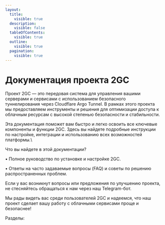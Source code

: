```yaml
---
layout:
  title:
    visible: true
  description:
    visible: false
  tableOfContents:
    visible: true
  outline:
    visible: true
  pagination:
    visible: true
---
```


# Документация проекта 2GC

Проект 2GC — это передовая система для управления вашими серверами и сервисами с использованием безопасного туннелирования через Cloudflare Argo Tunnel. В рамках этого проекта мы предоставляем инструменты и решения для оптимизации доступа к облачным ресурсам с высокой степенью безопасности и стабильности.



Эта документация поможет вам быстро и легко освоить все ключевые компоненты и функции 2GC. Здесь вы найдете подробные инструкции по настройке, интеграции и использованию всех возможностей платформы.\


Что вы найдете в этой документации?

• Полное руководство по установке и настройке 2GC.

• Ответы на часто задаваемые вопросы (FAQ) и советы по решению распространенных проблем.



Если у вас возникнут вопросы или предложения по улучшению проекта, не стесняйтесь обращаться к нам через наш Telegram-бот.



Мы рады видеть вас среди пользователей 2GC и надеемся, что наш проект сделает вашу работу с облачными сервисами проще и безопаснее!



Разделы:

